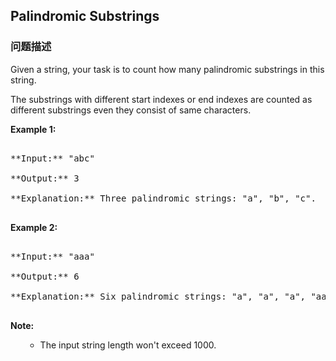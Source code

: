 ## Palindromic Substrings  
### 问题描述

Given a string, your task is to count how many palindromic substrings in this string.



The substrings with different start indexes or end indexes are counted as different substrings even they consist of same characters. 


**Example 1:**<br />
<pre>
**Input:** "abc"
**Output:** 3
**Explanation:** Three palindromic strings: "a", "b", "c".
</pre>


**Example 2:**<br />
<pre>
**Input:** "aaa"
**Output:** 6
**Explanation:** Six palindromic strings: "a", "a", "a", "aa", "aa", "aaa".
</pre>


**Note:**<br>
<ol>
- The input string length won't exceed 1000.
</ol>


